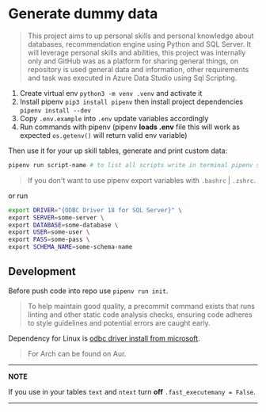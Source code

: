 # Generate dummy data

> This project aims to up personal skills and personal knowledge about databases, recommendation engine using Python and SQL Server. It will leverage personal skills and abilities, this project was internally only and GitHub was as a platform for sharing general things, on repository is used general data and information, other requirements and task was executed in Azure Data Studio using Sql Scripting.

1. Create virtual env `python3 -m venv .venv` and activate it
2. Install pipenv `pip3 install pipenv` then install project dependencies `pipenv install --dev`
3. Copy `.env.example` into `.env` update variables accordingly
4. Run commands with pipenv (pipenv **loads .env** file this will work as expected `os.getenv()` will return  valid env variable)

Then use it for your up skill tables, generate and print custom data:

```sh
pipenv run script-name # to list all scripts write in terminal pipenv scripts
```
> If you don't want to use pipenv export variables with `.bashrc` | `.zshrc`.

or run 
```sh
export DRIVER="{ODBC Driver 18 for SQL Server}" \
export SERVER=some-server \
export DATABASE=some-database \
export USER=some-user \
export PASS=some-pass \
export SCHEMA_NAME=some-schema-name
```

## Development
Before push code into repo use `pipenv run init`.

> To help maintain good quality, a precommit command exists that runs linting and other static code analysis checks, ensuring code adheres to style guidelines and potential errors are caught early.


Dependency for Linux is [odbc driver install from microsoft](https://learn.microsoft.com/en-us/sql/connect/odbc/linux-mac/installing-the-microsoft-odbc-driver-for-sql-server?view=sql-server-ver16&tabs=alpine18-install%2Calpine17-install%2Cdebian8-install%2Credhat7-13-install%2Crhel7-offline).

> For Arch can be found on Aur.

---
**NOTE**

If you use in your tables `text` and `ntext` turn **off**
`.fast_executemany = False`.

---
